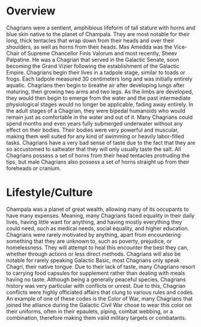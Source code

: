 # Overview
Chagrians were a sentient, amphibious lifeform of tall stature with horns and blue skin native to the planet of Champala.
They are most notable for their long, thick tentacles that wrap down from their heads and over their shoulders, as well as horns from their heads.
Mas Amedda was the Vice-Chair of Supreme Chancellor Finis Valorum and most recently, Sheev Palpatine.
He was a Chagrian that served in the Galactic Senate, soon becoming the Grand Vizier following the establishment of the Galactic Empire.
Chagrians begin their lives in a tadpole stage, similar to toads or frogs.
Each tadpole measured 30 centimeters long and was initially entirely aquatic.
Chagrians then begin to breathe air after developing lungs after maturing, then growing two arms and two legs.
As the limbs are developed, they would then begin to emerge from the water and the past intermediate physiological stages would no longer be applicable, fading away entirely.
In the adult stages of a Chagrian, they were bipedal humanoids who would remain just as comfortable in the water and out of it.
Many Chagrians could spend months and even years fully submerged underwater without any effect on their bodies.
Their bodies were very powerful and muscular, making them well suited for any kind of swimming or heavily labor-filled tasks.
Chagrians have a very bad sense of taste due to the fact that they are so accustomed to saltwater that they will only usually taste the salt.
All Chagrians possess a set of horns from their head tentacles protruding the tips, but male Chagrians also possess a set of horns straight up from their foreheads or cranium.

# Lifestyle/Culture
Champala was a planet of great wealth, allowing many of its occupants to have many expenses.
Meaning, many Chagrians faced equality in their daily lives, having little want for anything, and having mostly everything they could need, such as medical needs, social equality, and higher education.
Chagrians were rarely motivated by anything, apart from encountering something that they are unknown to, such as poverty, prejudice, or homelessness.
They will attempt to heal this encounter the best they can, whether through actions or less direct methods.
Chagrians will also be notable for rarely speaking Galactic Basic, most Chagrians only speak Chagri, their native tongue.
Due to their lack of taste, many Chagrians resort to carrying food capsules for supplement rather than dealing with meals having no taste.
Although being a generally peaceful species, Chagrians history was very particular with conflicts or unrest.
Due to this, Chagrian conflicts were highly officiated affairs that clung to various rules and codes.
An example of one of these codes is the Color of War, many Chagrians that joined the alliance during the Galactic Civil War chose to wear this color on their uniforms, often in their epaulets, piping, combat webbing, or a combination, therefore making them valid military targets or combatants.